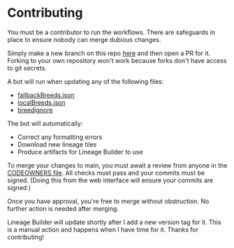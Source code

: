 # Contributing

You must be a contributor to run the workflows. There are safeguards in place to ensure nobody can merge dubious changes.

Simply make a new branch on this repo [here](https://github.com/edenchazard/dragcave-breed-data/branches) and then open a PR for it. Forking to your own repository won't work because forks don't have access to git secrets.

A bot will run when updating any of the following files:

- [fallbackBreeds.json](https://github.com/edenchazard/dragcave-breed-data/blob/main/src/fallbackBreeds.json)
- [localBreeds.json](https://github.com/edenchazard/dragcave-breed-data/blob/main/src/localBreeds.json)
- [breedignore](https://github.com/edenchazard/dragcave-breed-data/blob/main/src/breedignore)

The bot will automatically:

- Correct any formatting errors
- Download new lineage tiles
- Produce artifacts for Lineage Builder to use

To merge your changes to main, you must await a review from anyone in the [CODEOWNERS file](https://github.com/edenchazard/dragcave-breed-data/blob/main/.github/CODEOWNERS). All checks must pass and your commits must be signed. (Doing this from the web interface will ensure your commits are signed.)

Once you have approval, you're free to merge without obstruction. No further action is needed after merging.

Lineage Builder will update shortly after I add a new version tag for it. This is a manual action and happens when I have time for it. Thanks for contributing!
